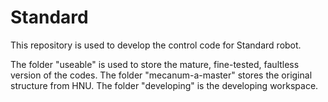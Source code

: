 # Standard
This repository is used to develop the control code for Standard robot.

The folder "useable" is used to store the mature, fine-tested, faultless version of the codes.
The folder "mecanum-a-master" stores the original structure from HNU.
The folder "developing" is the developing workspace.

